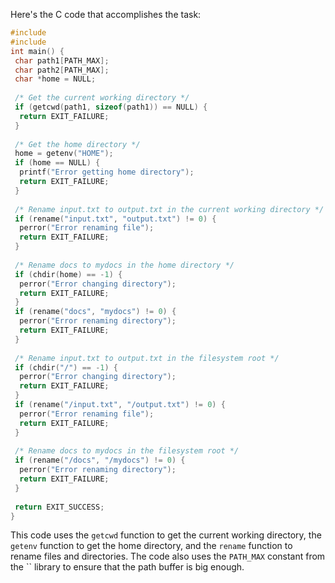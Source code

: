 Here's the C code that accomplishes the task:
```c
#include 
#include 
int main() {
 char path1[PATH_MAX];
 char path2[PATH_MAX];
 char *home = NULL;
 
 /* Get the current working directory */
 if (getcwd(path1, sizeof(path1)) == NULL) {
  return EXIT_FAILURE;
 }
 
 /* Get the home directory */
 home = getenv("HOME");
 if (home == NULL) {
  printf("Error getting home directory");
  return EXIT_FAILURE;
 }
 
 /* Rename input.txt to output.txt in the current working directory */
 if (rename("input.txt", "output.txt") != 0) {
  perror("Error renaming file");
  return EXIT_FAILURE;
 }
 
 /* Rename docs to mydocs in the home directory */
 if (chdir(home) == -1) {
  perror("Error changing directory");
  return EXIT_FAILURE;
 }
 if (rename("docs", "mydocs") != 0) {
  perror("Error renaming directory");
  return EXIT_FAILURE;
 }
 
 /* Rename input.txt to output.txt in the filesystem root */
 if (chdir("/") == -1) {
  perror("Error changing directory");
  return EXIT_FAILURE;
 }
 if (rename("/input.txt", "/output.txt") != 0) {
  perror("Error renaming file");
  return EXIT_FAILURE;
 }
 
 /* Rename docs to mydocs in the filesystem root */
 if (rename("/docs", "/mydocs") != 0) {
  perror("Error renaming directory");
  return EXIT_FAILURE;
 }
 
 return EXIT_SUCCESS;
}
```
This code uses the `getcwd` function to get the current working directory, the `getenv` function to get the home directory, and the `rename` function to rename files and directories. The code also uses the `PATH_MAX` constant from the `` library to ensure that the path buffer is big enough.

